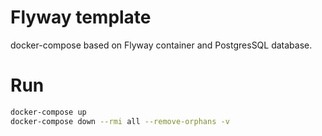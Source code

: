 # Flyway template

docker-compose based on Flyway container and PostgresSQL database.

# Run 

```sh
docker-compose up
docker-compose down --rmi all --remove-orphans -v
```

